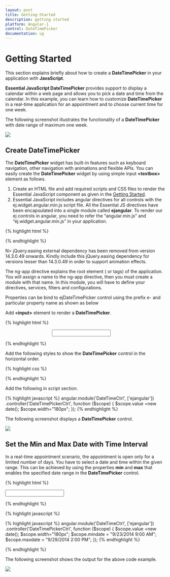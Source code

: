 ```yaml
---
layout: post
title: Getting-Started
description: getting started
platform: Angular-1
control: DateTimePicker
documentation: ug
---
```


# Getting Started

This section explains briefly about how to create a **DateTimePicker** in your application with **JavaScript**.

**Essential JavaScript DateTimePicker** provides support to display a calendar within a web page and allows you to pick a date and time from the calendar. In this example, you can learn how to customize **DateTimePicker** in a real-time application for an appointment and to choose current time for one week. 

The following screenshot illustrates the functionality of a **DateTimePicker** with date range of maximum one week.

![](/js/DateTimePicker/Getting-Started_images/Getting-Started_img1.png)


## Create DateTimePicker 

The **DateTimePicker** widget has built-in features such as keyboard navigation, other navigation with animations and flexible APIs. You can easily create the **DateTimePicker** widget by using simple input **&lt;textbox&gt;** element as follows.

1. Create an HTML file and add required scripts and CSS files to render the Essential JavaScript component as given in the [Getting Started](https://help.syncfusion.com/js/control-initialization).
2. Essential JavaScript includes angular directives for all controls with the ej.widget.angular.min.js script file. All the Essential JS directives have been encapsulated into a single module called **ejangular**. To render our ej controls in angular, you need to refer the “angular.min.js” and “ej.widget.angular.min.js” in your application.

{% highlight html %}

<!DOCTYPE html>
<html xmlns="http://www.w3.org/1999/xhtml" ng-app="DateTimeCtrl">
   <head>
      <meta name="viewport" content="width=device-width, initial-scale=1.0" charset="utf-8" />
      <!-- Style sheet for default theme (flat azure) -->
      <link href="http://cdn.syncfusion.com/{{ site.releaseversion }}/js/web/flat-azure/ej.web.all.min.css" rel="stylesheet" />
      <!--Scripts-->
      <script src="http://cdn.syncfusion.com/js/assets/external/jquery-1.10.2.min.js"> </script>
      <script src="http://cdn.syncfusion.com/{{ site.releaseversion }}/js/web/ej.web.all.min.js"></script>
      <!--Add custom scripts here -->
   </head>
   <body ng-controller="DateTimeCtrller">
      <!-- add DateTimePicker element here -->
   </body>
</html>

{% endhighlight %}

N> jQuery.easing external dependency has been removed from version 14.3.0.49 onwards. Kindly include this jQuery.easing dependency for versions lesser than 14.3.0.49 in order to support animation effects.

The ng-app directive explains the root element (<html> or <body> tags) of the application. You will assign a name to the ng-app directive, then you must create a module with that name. In this module, you will have to define your directives, services, filters and configurations.

Properties can be bind to ejDateTimePicker control using the prefix e- and particular property name as shown as below

Add **&lt;input&gt;** element to render a **DateTimePicker**.

{% highlight html %}

<div class="content-container-fluid">
   <div class="row">
      <div class="cols-sample-area">
         <div class="frame">
            <div class="control">
               <input type="text" id="dateTime1" ej-datetimepicker e-value="value" e-width="width" />
            </div>
         </div>
      </div>
   </div>
</div>

{% endhighlight %}



Add the following styles to show the **DateTimePicker** control in the horizontal order.


{% highlight css %}

<style type="text/css" class="cssStyles">
   .control {
         margin: 0 auto;
         width: 210px;
   }
</style>

{% endhighlight %}

Add the following in script section.

{% highlight javascript %}
        angular.module('DateTimeCtrl', ['ejangular'])
           .controller('DateTimePickerCtrl', function ($scope) {
               $scope.value =new date();
			   $scope.width="180px";
           });
{% endhighlight %}



The following screenshot displays a **DateTimePicker** control.

![](/js/DateTimePicker/Getting-Started_images/Getting-Started_img2.png)

## Set the Min and Max Date with Time Interval

In a real-time appointment scenario, the appointment is open only for a limited number of days. You have to select a date and time within the given range. This can be achieved by using the properties **min** and **max** that enables the specified date range in the **DateTimePicker** control.

{% highlight html %}

<input type="text" id="dateTime1" ej-datetimepicker e-value="value" e-width="width" />

{% endhighlight %}

{% highlight javascript %}

{% highlight javascript %}
        angular.module('DateTimeCtrl', ['ejangular'])
           .controller('DateTimePickerCtrl', function ($scope) {
               $scope.value =new date();
			   $scope.width="180px";
               $scope.mindate = "9/23/2014 9:00 AM";
			   $scope.maxdate = "9/29/2014 2:00 PM";
           });
{% endhighlight %}


{% endhighlight %}



The following screenshot shows the output for the above code example.

![](/js/DateTimePicker/Getting-Started_images/Getting-Started_img3.png)

